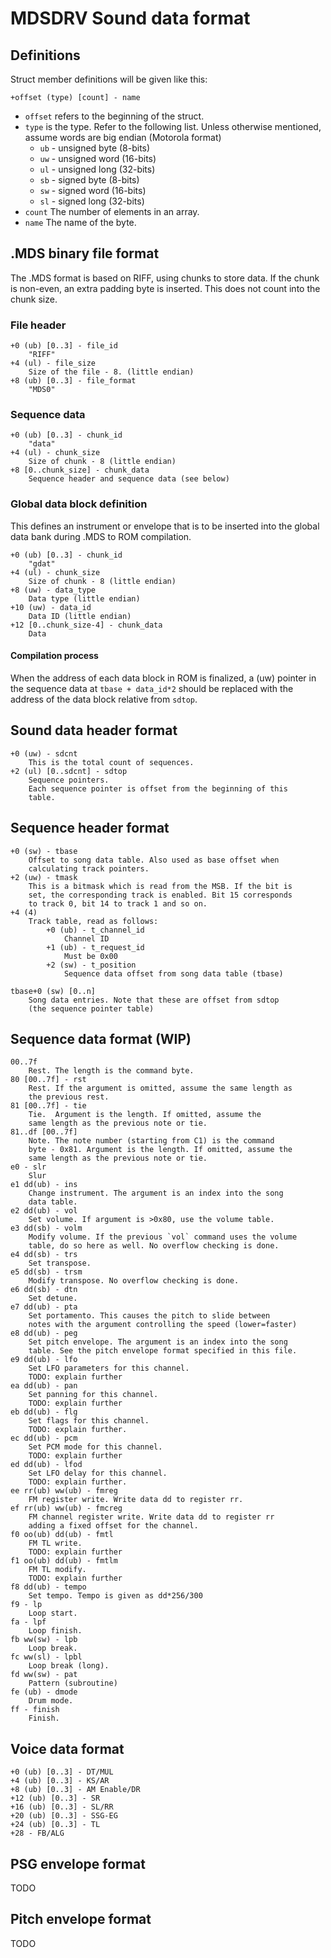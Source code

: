 MDSDRV Sound data format
========================

Definitions
-----------

Struct member definitions will be given like this:

	+offset (type) [count] - name

- `offset` refers to the beginning of the struct.
- `type` is the type. Refer to the following list. Unless otherwise
	mentioned, assume words are big endian (Motorola format)
	- `ub` - unsigned byte (8-bits)
	- `uw` - unsigned word (16-bits)
	- `ul` - unsigned long (32-bits)
	- `sb` - signed byte (8-bits)
	- `sw` - signed word (16-bits)
	- `sl` - signed long (32-bits)
- `count` The number of elements in an array.
- `name` The name of the byte.

.MDS binary file format
-----------------------

The .MDS format is based on RIFF, using chunks to store data.
If the chunk is non-even, an extra padding byte is inserted. This does
not count into the chunk size.

### File header
	+0 (ub) [0..3] - file_id
		"RIFF"
	+4 (ul) - file_size
		Size of the file - 8. (little endian)
	+8 (ub) [0..3] - file_format
		"MDS0"

### Sequence data
	+0 (ub) [0..3] - chunk_id
		"data"
	+4 (ul) - chunk_size
		Size of chunk - 8 (little endian)
	+8 [0..chunk_size] - chunk_data
		Sequence header and sequence data (see below)

### Global data block definition
This defines an instrument or envelope that is to be inserted into
the global data bank during .MDS to ROM compilation.

	+0 (ub) [0..3] - chunk_id
		"gdat"
	+4 (ul) - chunk_size
		Size of chunk - 8 (little endian)
	+8 (uw) - data_type
		Data type (little endian)
	+10 (uw) - data_id
		Data ID (little endian)
	+12 [0..chunk_size-4] - chunk_data
		Data

#### Compilation process
When the address of each data block in ROM is finalized, a (uw) pointer
in the sequence data at `tbase + data_id*2` should be replaced with the
address of the data block relative from `sdtop`.

Sound data header format
------------------------

	+0 (uw) - sdcnt
		This is the total count of sequences.
	+2 (ul) [0..sdcnt] - sdtop
		Sequence pointers.
		Each sequence pointer is offset from the beginning of this
		table.

Sequence header format
----------------------

	+0 (sw) - tbase
		Offset to song data table. Also used as base offset when
		calculating track pointers.
	+2 (uw) - tmask
		This is a bitmask which is read from the MSB. If the bit is
		set, the corresponding track is enabled. Bit 15 corresponds
		to track 0, bit 14 to track 1 and so on.
	+4 (4)
		Track table, read as follows:
			+0 (ub) - t_channel_id
				Channel ID
			+1 (ub) - t_request_id
				Must be 0x00
			+2 (sw) - t_position
				Sequence data offset from song data table (tbase)

	tbase+0 (sw) [0..n]
		Song data entries. Note that these are offset from sdtop
		(the sequence pointer table)

Sequence data format (WIP)
--------------------------

	00..7f
		Rest. The length is the command byte.
	80 [00..7f] - rst
		Rest. If the argument is omitted, assume the same length as
		the previous rest.
	81 [00..7f] - tie
		Tie.  Argument is the length. If omitted, assume the
		same length as the previous note or tie.
	81..df [00..7f]
		Note. The note number (starting from C1) is the command
		byte - 0x81. Argument is the length. If omitted, assume the
		same length as the previous note or tie.
	e0 - slr
		Slur
	e1 dd(ub) - ins
		Change instrument. The argument is an index into the song
		data table.
	e2 dd(ub) - vol
		Set volume. If argument is >0x80, use the volume table.
	e3 dd(sb) - volm
		Modify volume. If the previous `vol` command uses the volume
		table, do so here as well. No overflow checking is done.
	e4 dd(sb) - trs
		Set transpose.
	e5 dd(sb) - trsm
		Modify transpose. No overflow checking is done.
	e6 dd(sb) - dtn
		Set detune.
	e7 dd(ub) - pta
		Set portamento. This causes the pitch to slide between
		notes with the argument controlling the speed (lower=faster)
	e8 dd(ub) - peg
		Set pitch envelope. The argument is an index into the song
		table. See the pitch envelope format specified in this file.
	e9 dd(ub) - lfo
		Set LFO parameters for this channel.
		TODO: explain further
	ea dd(ub) - pan
		Set panning for this channel.
		TODO: explain further
	eb dd(ub) - flg
		Set flags for this channel.
		TODO: explain further.
	ec dd(ub) - pcm
		Set PCM mode for this channel.
		TODO: explain further
	ed dd(ub) - lfod
		Set LFO delay for this channel.
		TODO: explain further.
	ee rr(ub) ww(ub) - fmreg
		FM register write. Write data dd to register rr.
	ef rr(ub) ww(ub) - fmcreg
		FM channel register write. Write data dd to register rr
		adding a fixed offset for the channel.
	f0 oo(ub) dd(ub) - fmtl
		FM TL write.
		TODO: explain further
	f1 oo(ub) dd(ub) - fmtlm
		FM TL modify.
		TODO: explain further
	f8 dd(ub) - tempo
		Set tempo. Tempo is given as dd*256/300
	f9 - lp
		Loop start.
	fa - lpf
		Loop finish.
	fb ww(sw) - lpb
		Loop break.
	fc ww(sl) - lpbl
		Loop break (long).
	fd ww(sw) - pat
		Pattern (subroutine)
	fe (ub) - dmode
		Drum mode.
	ff - finish
		Finish.

Voice data format
-----------------

	+0 (ub) [0..3] - DT/MUL
	+4 (ub) [0..3] - KS/AR
	+8 (ub) [0..3] - AM Enable/DR
	+12 (ub) [0..3] - SR
	+16 (ub) [0..3] - SL/RR
	+20 (ub) [0..3] - SSG-EG
	+24 (ub) [0..3] - TL
	+28 - FB/ALG

PSG envelope format
-------------------
TODO

Pitch envelope format
---------------------
TODO

